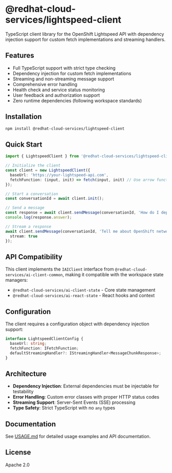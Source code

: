 # @redhat-cloud-services/lightspeed-client

TypeScript client library for the OpenShift Lightspeed API with dependency injection support for custom fetch implementations and streaming handlers.

## Features

- Full TypeScript support with strict type checking
- Dependency injection for custom fetch implementations
- Streaming and non-streaming message support
- Comprehensive error handling
- Health check and service status monitoring
- User feedback and authorization support
- Zero runtime dependencies (following workspace standards)

## Installation

```bash
npm install @redhat-cloud-services/lightspeed-client
```

## Quick Start

```typescript
import { LightspeedClient } from '@redhat-cloud-services/lightspeed-client';

// Initialize the client
const client = new LightspeedClient({
  baseUrl: 'https://your-lightspeed-api.com',
  fetchFunction: (input, init) => fetch(input, init) // Use arrow function to preserve context
});

// Start a conversation
const conversationId = await client.init();

// Send a message
const response = await client.sendMessage(conversationId, 'How do I deploy a pod in OpenShift?');
console.log(response.answer);

// Stream a response
await client.sendMessage(conversationId, 'Tell me about OpenShift networking', {
  stream: true
});
```

## API Compatibility

This client implements the `IAIClient` interface from `@redhat-cloud-services/ai-client-common`, making it compatible with the workspace state managers:

- `@redhat-cloud-services/ai-client-state` - Core state management
- `@redhat-cloud-services/ai-react-state` - React hooks and context

## Configuration

The client requires a configuration object with dependency injection support:

```typescript
interface LightspeedClientConfig {
  baseUrl: string;
  fetchFunction: IFetchFunction;
  defaultStreamingHandler?: IStreamingHandler<MessageChunkResponse>;
}
```

## Architecture

- **Dependency Injection**: External dependencies must be injectable for testability
- **Error Handling**: Custom error classes with proper HTTP status codes
- **Streaming Support**: Server-Sent Events (SSE) processing
- **Type Safety**: Strict TypeScript with no `any` types

## Documentation

See [USAGE.md](./USAGE.md) for detailed usage examples and API documentation.

## License

Apache 2.0 